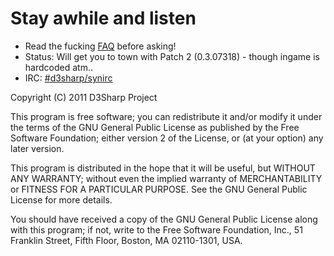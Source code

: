 # Stay awhile and listen

* Read the fucking [FAQ](/raistlinthewiz/d3sharp/wiki/FAQ) before asking!
* Status: Will get you to town with Patch 2 (0.3.07318) - though ingame is hardcoded atm..
* IRC: [#d3sharp/synirc](http://cbe002.chat.mibbit.com/?server=irc.synIRC.net&channel=%23d3sharp)

Copyright (C) 2011 D3Sharp Project

This program is free software; you can redistribute it and/or
modify it under the terms of the GNU General Public License
as published by the Free Software Foundation; either version 2
of the License, or (at your option) any later version.

This program is distributed in the hope that it will be useful,
but WITHOUT ANY WARRANTY; without even the implied warranty of
MERCHANTABILITY or FITNESS FOR A PARTICULAR PURPOSE.  See the
GNU General Public License for more details.

You should have received a copy of the GNU General Public License
along with this program; if not, write to the Free Software
Foundation, Inc., 51 Franklin Street, Fifth Floor, Boston, MA  02110-1301, USA.